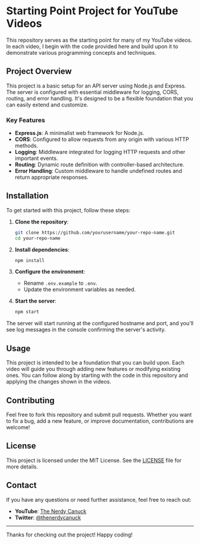 # Starting Point Project for YouTube Videos

This repository serves as the starting point for many of my YouTube videos. In each video, I begin with the code provided here and build upon it to
demonstrate various programming concepts and techniques.

## Project Overview

This project is a basic setup for an API server using Node.js and Express. The server is configured with essential middleware for logging, CORS,
routing, and error handling. It's designed to be a flexible foundation that you can easily extend and customize.

### Key Features

-   **Express.js**: A minimalist web framework for Node.js.
-   **CORS**: Configured to allow requests from any origin with various HTTP methods.
-   **Logging**: Middleware integrated for logging HTTP requests and other important events.
-   **Routing**: Dynamic route definition with controller-based architecture.
-   **Error Handling**: Custom middleware to handle undefined routes and return appropriate responses.

## Installation

To get started with this project, follow these steps:

1. **Clone the repository**:

    ```bash
    git clone https://github.com/yourusername/your-repo-name.git
    cd your-repo-name
    ```

2. **Install dependencies**:

    ```bash
    npm install
    ```

3. **Configure the environment**:

    - Rename `.env.example` to `.env`.
    - Update the environment variables as needed.

4. **Start the server**:
    ```bash
    npm start
    ```

The server will start running at the configured hostname and port, and you'll see log messages in the console confirming the server's activity.

## Usage

This project is intended to be a foundation that you can build upon. Each video will guide you through adding new features or modifying existing ones.
You can follow along by starting with the code in this repository and applying the changes shown in the videos.

## Contributing

Feel free to fork this repository and submit pull requests. Whether you want to fix a bug, add a new feature, or improve documentation, contributions
are welcome!

## License

This project is licensed under the MIT License. See the [LICENSE](LICENSE) file for more details.

## Contact

If you have any questions or need further assistance, feel free to reach out:

-   **YouTube**: [The Nerdy Canuck](https://www.youtube.com/@TheNerdyCanuck/)
-   **Twitter**: [@thenerdycanuck](https://twitter.com/thenerdycanuck)

---

Thanks for checking out the project! Happy coding!
